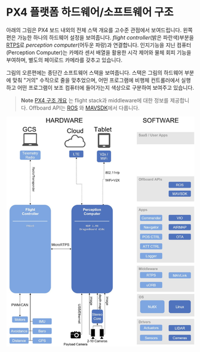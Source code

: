 # PX4 플랫폼 하드웨어/소프트웨어 구조

아래의 그림은 PX4 보드 내외의 전체 스택 개요를 고수준 관점에서 보여드립니다. 왼쪽 편은 가능한 하나의 하드웨어 설정을 보여줍니다. *flight controller*(밝은 파란색)부분을 [RTPS](../middleware/micrortps.md)로 *perception computer*(어두운 파랑)과 연결합니다. 인지기능을 지닌 컴퓨터(Perception Computer)는 카메라 센서 배열을 활용한 시각 제어와 물체 회피 기능을 부여하며, 별도의 페이로드 카메라를 갖추고 있습니다.

그림의 오른편에는 종단간 소프트웨어 스택을 보여줍니다. 스택은 그림의 하드웨어 부분에 맞춰 "거의" 수직으로 줄을 맞추었으며, 어떤 프로그램에 비행체 컨트롤러에서 실행하고 어떤 프로그램이 보조 컴퓨터에 들어가는지 색상으로 구분하여 보여주고 있습니다.

> **Note** [PX4 구조 개요](../concept/architecture.md) 는 flight stack과 middleware에 대한 정보를 제공합니다. Offboard API는 [ROS](../ros/README.md) 와 [MAVSDK](https://mavsdk.mavlink.io/develop/en/index.html)에서 다룹니다.

![PX4 플랫폼 구조](../../assets/diagrams/dronecode_platform_architecture.jpg)

<!-- The drawing is on draw.io: https://drive.google.com/file/d/14sgSpcs7NcBatW-qn0dLtyMHvwNMSSlm/view?usp=sharing. Request access from dev team. -->